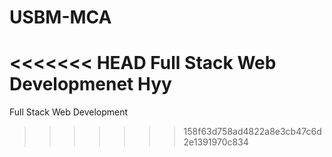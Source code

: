 # USBM-MCA
<<<<<<< HEAD
Full Stack Web Developmenet
Hyy
=======
Full Stack Web Development
>>>>>>> 158f63d758ad4822a8e3cb47c6d2e1391970c834
